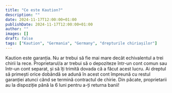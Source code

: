 ```yaml
---
title: "Ce este Kaution?"
description: ""
date: 2024-11-17T12:00:00+01:00
publishDate: 2024-11-17T12:00:00+01:00
author: ""
images: []
draft: false
tags: ["Kaution", "Germania", "Germany", "drepturile chiriașilor"]
---
```



Kaution este garanția. Nu ar trebui să fie mai mare decât echivalentul a trei chirii la rece. Proprietarul/a ar trebui să o depoziteze într-un cont comun sau într-un cont separat, și să îți trimită dovada că a făcut acest lucru. Ai dreptul să primești orice dobândă se adună în acest cont împreună cu restul garanției atunci când se termină contractul de chirie. Din păcate, proprietarii au la dispoziție până la 6 luni pentru a-ți returna banii!


